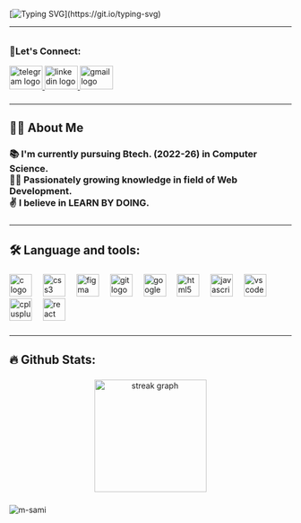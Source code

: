 



[![Typing SVG](https://readme-typing-svg.demolab.com?font=Orbitron&weight=600&size=35&duration=1500&pause=1000&color=D6FFC8&background=0d1117BB&center=true&vCenter=true&multiline=true&width=800&height=109&lines=%D8%A7%D9%84%D8%B3%D9%8E%D9%91%D9%84%D9%8E%D8%A7%D9%85%D9%8F+%D8%B9%D9%8E%D9%84%D9%8E%D9%8A%D9%92%D9%83%D9%8F%D9%85%D9%92+%D9%88%D9%8E%D8%B1%D9%8E%D8%AD%D9%92%D9%85%D9%8E%D8%A9%D9%8F+%D9%B1%D9%84%D9%84%D9%8E%D9%91%D9%87%D9%90+%D9%88%D9%8E%D8%A8%D9%8E%D8%B1%D9%8E%D9%83%D8%A7%D8%AA%D9%8F%D9%87%D9%8F;I'm+Muhammad+Sami+Bhat.)](https://git.io/typing-svg)

<hr>



######

<h3 align="left">🙋Let's Connect: </h3>

<div align="left">
  <a href="https://t.me/beboolean" target="_blank">
    <img src="https://raw.githubusercontent.com/maurodesouza/profile-readme-generator/master/src/assets/icons/social/telegram/default.svg" width="59" height="42" alt="telegram logo"  />
  </a>
  <a href="https://www.linkedin.com/in/muhammad-sami-bhat" target="_blank">
    <img src="https://raw.githubusercontent.com/maurodesouza/profile-readme-generator/master/src/assets/icons/social/linkedin/default.svg" width="59" height="42" alt="linkedin logo"  />
  </a>
  <a href="mailto:beboolean@gmail.com" target="_blank">
    <img src="https://raw.githubusercontent.com/maurodesouza/profile-readme-generator/master/src/assets/icons/social/gmail/default.svg" width="59" height="42" alt="gmail logo"  />
  </a>
</div>

###



<hr>

<h2 align="left">👩‍💻 About Me</h2>


<h3 align="left">📚 I'm currently pursuing Btech. (2022-26) in  Computer Science.<br>👨‍💻 Passionately growing knowledge in field of Web Development.<br>✌️ I believe in  LEARN BY DOING.</h3>

###
<hr>
<h2 align="left">🛠 Language and tools:</h2>

###

<div align="left">
  <img src="https://cdn.jsdelivr.net/gh/devicons/devicon/icons/c/c-original.svg" height="40" alt="c logo"  />
  <img width="12" />
  <img src="https://cdn.jsdelivr.net/gh/devicons/devicon/icons/css3/css3-original.svg" height="40" alt="css3 logo"  />
  <img width="12" />
  <img src="https://cdn.jsdelivr.net/gh/devicons/devicon/icons/figma/figma-original.svg" height="40" alt="figma logo"  />
  <img width="12" />
  <img src="https://cdn.jsdelivr.net/gh/devicons/devicon/icons/git/git-original.svg" height="40" alt="git logo"  />
  <img width="12" />
  <img src="https://cdn.jsdelivr.net/gh/devicons/devicon/icons/googlecloud/googlecloud-original.svg" height="40" alt="googlecloud logo"  />
  <img width="12" />
  <img src="https://cdn.jsdelivr.net/gh/devicons/devicon/icons/html5/html5-original.svg" height="40" alt="html5 logo"  />
  <img width="12" />
  <img src="https://cdn.jsdelivr.net/gh/devicons/devicon/icons/javascript/javascript-original.svg" height="40" alt="javascript logo"  />
  <img width="12" />
  <img src="https://cdn.jsdelivr.net/gh/devicons/devicon/icons/vscode/vscode-original.svg" height="40" alt="vscode logo"  />
  <img width="12" />
  <img src="https://cdn.jsdelivr.net/gh/devicons/devicon/icons/cplusplus/cplusplus-original.svg" height="40" alt="cplusplus logo"  />
  <img width="12" />
  <img src="https://cdn.jsdelivr.net/gh/devicons/devicon/icons/react/react-original.svg" height="40" alt="react logo"  />
</div>

###
<hr>
<h2 align="left">🔥 Github Stats:</h2>

###

<div align="center">
  <img src="https://streak-stats.demolab.com?user=msami625&locale=en&mode=daily&theme=graywhite&hide_border=true&border_radius=10&date_format=j M[ Y]&order=3" height="200" alt="streak graph"  />
</div>

###

<img src="https://komarev.com/ghpvc/?username=MSami625&style=flat-square&color=grey" alt="m-sami"/>

<!---
MSami625/MSami625 is a ✨ special ✨ repository because its `README.md` (this file) appears on your GitHub profile.
You can click the Preview link to take a look at your changes.
--->


